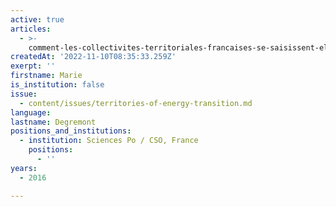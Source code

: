 ```yaml
---
active: true
articles:
  - >-
    comment-les-collectivites-territoriales-francaises-se-saisissent-elles-du-theme-de-la-transition-energetique
createdAt: '2022-11-10T08:35:33.259Z'
exerpt: ''
firstname: Marie
is_institution: false
issue:
  - content/issues/territories-of-energy-transition.md
language:
lastname: Degremont
positions_and_institutions:
  - institution: Sciences Po / CSO, France
    positions:
      - ''
years:
  - 2016

---
```


